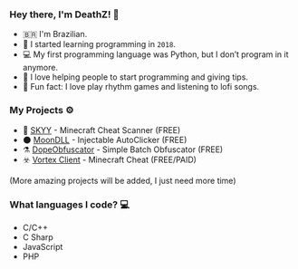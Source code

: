 ### Hey there, I'm DeathZ! 👋

- 🇧🇷 I'm Brazilian.
- 🏁 I started learning programming in `2018`.
- 💻 My first programming language was Python, but I don’t program in it anymore.
- 🖤 I love helping people to start programming and giving tips.
- 🎲 Fun fact: I love play rhythm games and listening to lofi songs.

### My Projects ⚙️

- 🔭 [SKYY](https://skyyss.ml/) - Minecraft Cheat Scanner (FREE)
- 🌑 [MoonDLL](http://moondll.ml) - Injectable AutoClicker (FREE)
- ⚗️ [DopeObfuscator](https://death-z.github.io/DopeObfuscator) - Simple Batch Obfuscator (FREE)
- ☣️ [Vortex Client](https://vortexclient.club/) - Minecraft Cheat (FREE/PAID)

(More amazing projects will be added, I just need more time)

### What languages I code? 💻
- C/C++
- C Sharp
- JavaScript
- PHP
